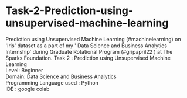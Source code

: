 # Task-2-Prediction-using-unsupervised-machine-learning
Prediction using Unsupervised Machine Learning (#machinelearning) on 'Iris' dataset as a part of my ' Data Science and Business Analytics Internship' during Graduate Rotational Program (#gripapril22 ) at The Sparks Foundation.
Task 2 : Prediction using Unsupervised Machine Learning <br>
Level: Beginner<br>
Domain: Data Science and Business Analytics<br>
Programming Language used : Python<br>
IDE : google colab <br>
